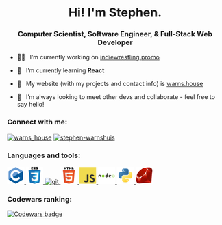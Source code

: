 <h1 align="center">Hi! I'm Stephen.</h1>
<h3 align="center">Computer Scientist, Software Engineer, & Full-Stack Web Developer</h3>

- 👨‍💻  I’m currently working on [indiewrestling.promo](https://github.com/warnshouse/indiewrestling.promo)

- 🧰  I’m currently learning **React**

- 🔗  My website (with my projects and contact info) is [warns.house](https://www.warns.house)

- 🤝  I’m always looking to meet other devs and collaborate - feel free to say hello!

<h3 align="left">Connect with me:</h3>
<p align="left">
<a href="https://twitter.com/warns_house" target="blank"><img align="center" src="https://raw.githubusercontent.com/rahuldkjain/github-profile-readme-generator/master/src/images/icons/Social/twitter.svg" alt="warns_house" height="30" width="40" /></a>
<a href="https://linkedin.com/in/stephen-warnshuis" target="blank"><img align="center" src="https://raw.githubusercontent.com/rahuldkjain/github-profile-readme-generator/master/src/images/icons/Social/linked-in-alt.svg" alt="stephen-warnshuis" height="30" width="40" /></a>
</p>

<h3 align="left">Languages and tools:</h3>
<p align="left">
<a href="https://www.cprogramming.com/" target="_blank" rel="noreferrer"> <img src="https://raw.githubusercontent.com/devicons/devicon/master/icons/c/c-original.svg" alt="c" width="40" height="40"/> </a> <a href="https://www.w3schools.com/css/" target="_blank" rel="noreferrer"> <img src="https://raw.githubusercontent.com/devicons/devicon/master/icons/css3/css3-original-wordmark.svg" alt="css3" width="40" height="40"/> </a> <a href="https://git-scm.com/" target="_blank" rel="noreferrer"> <img src="https://www.vectorlogo.zone/logos/git-scm/git-scm-icon.svg" alt="git" width="40" height="40"/> </a> <a href="https://www.w3.org/html/" target="_blank" rel="noreferrer"> <img src="https://raw.githubusercontent.com/devicons/devicon/master/icons/html5/html5-original-wordmark.svg" alt="html5" width="40" height="40"/> </a> <a href="https://developer.mozilla.org/en-US/docs/Web/JavaScript" target="_blank" rel="noreferrer"> <img src="https://raw.githubusercontent.com/devicons/devicon/master/icons/javascript/javascript-original.svg" alt="javascript" width="40" height="40"/> </a> <a href="https://nodejs.org" target="_blank" rel="noreferrer"> <img src="https://raw.githubusercontent.com/devicons/devicon/master/icons/nodejs/nodejs-original-wordmark.svg" alt="nodejs" width="40" height="40"/> </a> <a href="https://www.python.org" target="_blank" rel="noreferrer"> <img src="https://raw.githubusercontent.com/devicons/devicon/master/icons/python/python-original.svg" alt="python" width="40" height="40"/> </a> <a href="https://www.ruby-lang.org/en/" target="_blank" rel="noreferrer"> <img src="https://raw.githubusercontent.com/devicons/devicon/master/icons/ruby/ruby-original.svg" alt="ruby" width="40" height="40"/> </a>
</p>

<h3 align="left">Codewars ranking:</h3>
<p align="left">
<a href="https://www.codewars.com/users/warnshouse" target="_blank" rel="noreferrer"> <img src="https://www.codewars.com/users/warnshouse/badges/large" alt="Codewars badge"> </a>
</p>
